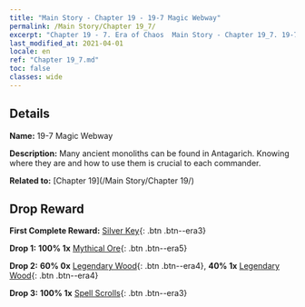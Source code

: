 ```yaml
---
title: "Main Story - Chapter 19 - 19-7 Magic Webway"
permalink: /Main Story/Chapter 19_7/
excerpt: "Chapter 19 - 7. Era of Chaos  Main Story - Chapter 19_7. 19-7 Magic Webway"
last_modified_at: 2021-04-01
locale: en
ref: "Chapter 19_7.md"
toc: false
classes: wide
---
```


## Details

 **Name:** 19-7 Magic Webway

 **Description:** Many ancient monoliths can be found in Antagarich. Knowing where they are and how to use them is crucial to each commander.

 **Related to:** [Chapter 19](/Main Story/Chapter 19/)

## Drop Reward

 **First Complete Reward:** [Silver Key](/Items/con_693/){: .btn .btn--era3}

 **Drop 1:** **100% 1x** [Mythical Ore](/Items/mat_61/){: .btn .btn--era5}

 **Drop 2:** **60% 0x** [Legendary Wood](/Items/mat_55/){: .btn .btn--era4}, **40% 1x** [Legendary Wood](/Items/mat_55/){: .btn .btn--era4}

 **Drop 3:** **100% 1x** [Spell Scrolls](/Items/con_694/){: .btn .btn--era3}

